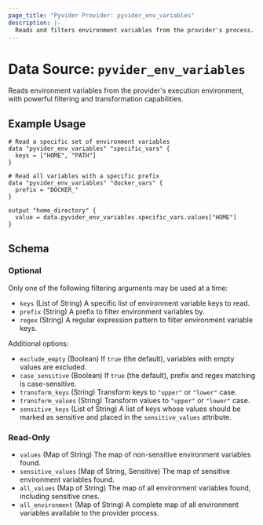 ```yaml
---
page_title: "Pyvider Provider: pyvider_env_variables"
description: |-
  Reads and filters environment variables from the provider's process.
---
```


# Data Source: `pyvider_env_variables`

Reads environment variables from the provider's execution environment, with powerful filtering and transformation capabilities.

## Example Usage

```hcl
# Read a specific set of environment variables
data "pyvider_env_variables" "specific_vars" {
  keys = ["HOME", "PATH"]
}

# Read all variables with a specific prefix
data "pyvider_env_variables" "docker_vars" {
  prefix = "DOCKER_"
}

output "home_directory" {
  value = data.pyvider_env_variables.specific_vars.values["HOME"]
}
```

## Schema

### Optional

Only one of the following filtering arguments may be used at a time:

*   `keys` (List of String) A specific list of environment variable keys to read.
*   `prefix` (String) A prefix to filter environment variables by.
*   `regex` (String) A regular expression pattern to filter environment variable keys.

Additional options:

*   `exclude_empty` (Boolean) If `true` (the default), variables with empty values are excluded.
*   `case_sensitive` (Boolean) If `true` (the default), prefix and regex matching is case-sensitive.
*   `transform_keys` (String) Transform keys to `"upper"` or `"lower"` case.
*   `transform_values` (String) Transform values to `"upper"` or `"lower"` case.
*   `sensitive_keys` (List of String) A list of keys whose values should be marked as sensitive and placed in the `sensitive_values` attribute.

### Read-Only

*   `values` (Map of String) The map of non-sensitive environment variables found.
*   `sensitive_values` (Map of String, Sensitive) The map of sensitive environment variables found.
*   `all_values` (Map of String) The map of all environment variables found, including sensitive ones.
*   `all_environment` (Map of String) A complete map of all environment variables available to the provider process.
